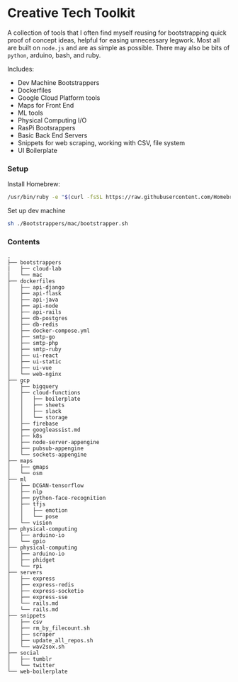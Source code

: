 # Creative Tech Toolkit

A collection of tools that I often find myself reusing for bootstrapping quick proof of concept ideas, helpful for easing unnecessary legwork. Most all are built on `node.js` and are as simple as possible. There may also be bits of `python`, arduino, bash, and ruby.

Includes:
* Dev Machine Bootstrappers
* Dockerfiles
* Google Cloud Platform tools
* Maps for Front End
* ML tools
* Physical Computing I/O
* RasPi Bootsrappers
* Basic Back End Servers
* Snippets for web scraping, working with CSV, file system
* UI Boilerplate

### Setup

Install Homebrew:

```sh
/usr/bin/ruby -e "$(curl -fsSL https://raw.githubusercontent.com/Homebrew/install/master/install)"
```

Set up dev machine

```sh
sh ./Bootstrappers/mac/bootstrapper.sh
```

### Contents


```
.
├── bootstrappers
|   ├── cloud-lab
│   └── mac
├── dockerfiles
│   ├── api-django
│   ├── api-flask
│   ├── api-java
│   ├── api-node
│   ├── api-rails
│   ├── db-postgres
│   ├── db-redis
│   ├── docker-compose.yml
│   ├── smtp-go
│   ├── smtp-php
│   ├── smtp-ruby
│   ├── ui-react
│   ├── ui-static
│   ├── ui-vue
│   └── web-nginx
├── gcp
│   ├── bigquery
│   ├── cloud-functions
│   │   ├── boilerplate
│   │   ├── sheets
│   │   ├── slack
│   │   └── storage
│   ├── firebase
│   ├── googleassist.md
│   ├── k8s
│   ├── node-server-appengine
│   ├── pubsub-appengine
│   └── sockets-appengine
├── maps
│   ├── gmaps
│   └── osm
├── ml
│   ├── DCGAN-tensorflow
│   ├── nlp
│   ├── python-face-recognition
│   ├── tfjs
│   │   ├── emotion
│   │   └── pose
│   └── vision
├── physical-computing
│   ├── arduino-io
│   └── gpio
├── physical-computing
│   ├── arduino-io
│   ├── phidget
│   └── rpi
├── servers
│   ├── express
│   ├── express-redis
│   ├── express-socketio
│   ├── express-sse
│   └── rails.md
│   └── rails.md
├── snippets
│   ├── csv
│   ├── rm_by_filecount.sh
│   ├── scraper
│   ├── update_all_repos.sh
│   └── wav2sox.sh
├── social
│   ├── tumblr
│   └── twitter
└── web-boilerplate
```
